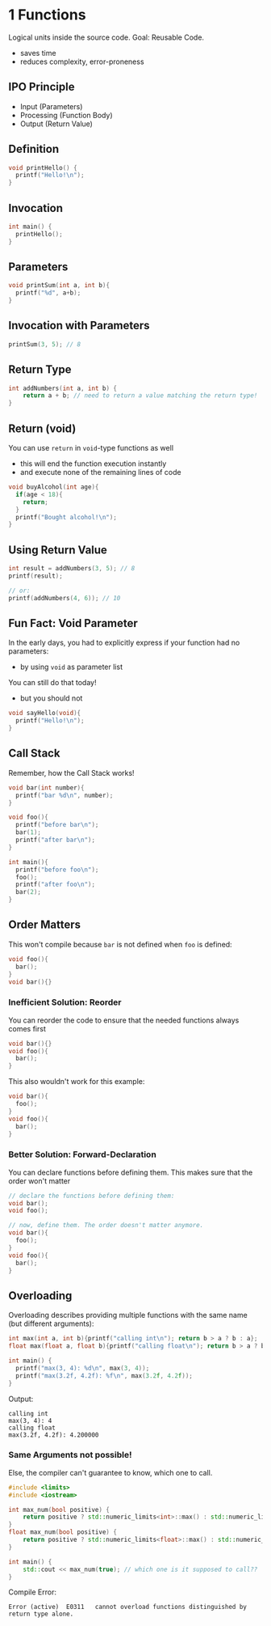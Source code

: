 # 1 Functions

Logical units inside the source code. Goal: Reusable Code.
- saves time
- reduces complexity, error-proneness

## IPO Principle
- Input (Parameters)
- Processing (Function Body)
- Output (Return Value)

## Definition

```cpp
void printHello() {
  printf("Hello!\n");
}
```

## Invocation

```cpp
int main() {
  printHello();
}
```

## Parameters

```cpp
void printSum(int a, int b){
  printf("%d", a+b);
}
```

## Invocation with Parameters

```cpp
printSum(3, 5); // 8
```

## Return Type

```cpp
int addNumbers(int a, int b) {
	return a + b; // need to return a value matching the return type!
}
```

## Return (void)

You can use `return` in `void`-type functions as well
- this will end the function execution instantly
- and execute none of the remaining lines of code

```cpp
void buyAlcohol(int age){
  if(age < 18){
    return;
  }
  printf("Bought alcohol!\n");
}
```

## Using Return Value

```cpp
int result = addNumbers(3, 5); // 8
printf(result);

// or:
printf(addNumbers(4, 6)); // 10
```

## Fun Fact: Void Parameter

In the early days, you had to explicitly express if your function had no parameters:
- by using `void` as parameter list

You can still do that today!
- but you should not

```cpp
void sayHello(void){
  printf("Hello!\n");
}
```

## Call Stack

Remember, how the Call Stack works!

```cpp
void bar(int number){
  printf("bar %d\n", number);
}

void foo(){
  printf("before bar\n");
  bar(1);
  printf("after bar\n");
}

int main(){
  printf("before foo\n");
  foo();
  printf("after foo\n");
  bar(2);
}
```

## Order Matters
This won't compile because `bar` is not defined when `foo` is defined:
```cpp
void foo(){
  bar();
}
void bar(){}
```

### Inefficient Solution: Reorder
You can reorder the code to ensure that the needed functions always comes first
```cpp
void bar(){}
void foo(){
  bar();
}
```

This also wouldn't work for this example:

```cpp
void bar(){
  foo();
}
void foo(){
  bar();
}
```

### Better Solution: Forward-Declaration
You can declare functions before defining them. This makes sure that the order won't matter
```cpp
// declare the functions before defining them:
void bar();
void foo();

// now, define them. The order doesn't matter anymore.
void bar(){
  foo();
}
void foo(){
  bar();
}
```

## Overloading
Overloading describes providing multiple functions with the same name (but different arguments):

```cpp
int max(int a, int b){printf("calling int\n"); return b > a ? b : a};
float max(float a, float b){printf("calling float\n"); return b > a ? b : a};

int main() {
  printf("max(3, 4): %d\n", max(3, 4));
  printf("max(3.2f, 4.2f): %f\n", max(3.2f, 4.2f));
}
```

Output:
```
calling int
max(3, 4): 4
calling float
max(3.2f, 4.2f): 4.200000
```

### Same Arguments not possible!
Else, the compiler can't guarantee to know, which one to call.
```cpp
#include <limits>
#include <iostream>

int max_num(bool positive) {
	return positive ? std::numeric_limits<int>::max() : std::numeric_limits<int>::min();
}
float max_num(bool positive) { 
	return positive ? std::numeric_limits<float>::max() : std::numeric_limits<float>::min();
}

int main() {
	std::cout << max_num(true); // which one is it supposed to call??
}
```

Compile Error:
```
Error (active)	E0311	cannot overload functions distinguished by return type alone.
```